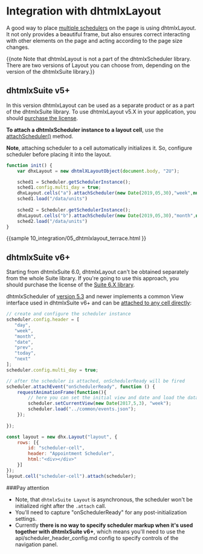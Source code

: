 Integration with dhtmlxLayout
=============================

A good way to place [multiple schedulers](multiple_per_page.md) on the page is using dhtmlxLayout. It not only provides a beautiful frame, but also ensures correct interacting
with other elements on the page and acting according to the page size changes. 

{{note Note that dhtmlxLayout is not a part of the dhtmlxScheduler library.
There are two versions of Layout you can choose from, depending on the version of the dhtmlxSuite library.}}

dhtmlxSuite v5+
------------------------

In this version dhtmlxLayout can be used as a separate product or as a part of the dhtmlxSuite library. To use dhtmlxLayout v5.X in your application, you should 
[purchase the license](https://dhtmlx.com/docs/products/dhtmlxSuite5/).


**To attach a dhtmlxScheduler instance to a layout cell**, use the [attachScheduler()](https://docs.dhtmlx.com/api__dhtmlxcell_attachscheduler.html) method.
  
**Note**, attaching scheduler to a cell automatically initializes it. So, configure scheduler before placing it into the layout.

~~~js
function init() {
	var dhxLayout = new dhtmlXLayoutObject(document.body, "2U");

	sched1 = Scheduler.getSchedulerInstance();
	sched1.config.multi_day = true;
	dhxLayout.cells("a").attachScheduler(new Date(2019,05,30),"week",null,sched1);
	sched1.load("/data/units")
		
	sched2 = Scheduler.getSchedulerInstance();
	dhxLayout.cells("b").attachScheduler(new Date(2019,05,30),"month",null,sched2);
	sched2.load("/data/units")
}
~~~

{{sample
	10_integration/05_dhtmlxlayout_terrace.html
}}

dhtmlxSuite v6+
------------------------

Starting from dhtmlxSuite 6.0, dhtmlxLayout can't be obtained separately from the whole Suite library.
If you're going to use this approach, you should purchase the license of
the [Suite 6.X library](https://dhtmlx.com/docs/products/dhtmlxSuite/#licensing).

dhtmlxScheduler of [version 5.3](what_s_new.md#53) and newer implements a common View interface used in dhtmlxSuite v6+ and can be
[attached to any cell directly](https://docs.dhtmlx.com/suite/layout/api/cell/layout_cell_attach_method/):

~~~js
// create and configure the scheduler instance
scheduler.config.header = [
   "day",
   "week",
   "month",
   "date",
   "prev",
   "today",
   "next"
];
scheduler.config.multi_day = true;

// after the scheduler is attached, onSchedulerReady will be fired
scheduler.attachEvent("onSchedulerReady", function () {
	requestAnimationFrame(function(){
    	// here you can set the initial view and date and load the data
		scheduler.setCurrentView(new Date(2017,5,3), "week");
		scheduler.load("../common/events.json");
	});
	
});

const layout = new dhx.Layout("layout", {
	rows: [{
		id: "scheduler-cell",
		header: "Appointment Scheduler",
		html:"<div></div>"
	}]
});
layout.cell("scheduler-cell").attach(scheduler);
~~~

###Pay attention

- Note, that `dhtmlxSuite Layout` is asynchronous, the scheduler won't be initialized right after the `.attach` call.
- You'll need to capture "onSchedulerReady" for any post-initialization settings.
- Currently **there is no way to specify scheduler markup when it's used together with dhtmlxSuite v6+**, 
which means you'll need to use the api/scheduler_header_config.md config to specify controls of the navigation panel.
